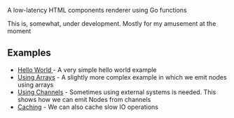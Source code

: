 A low-latency HTML components renderer using Go functions

This is, somewhat, under development. Mostly for my amusement at the moment

## Examples

* [Hello World ](examples/hello_world/main.go) - A very simple hello world example
* [Using Arrays](examples/arrays/main.go) - A slightly more complex example in which we emit nodes using arrays
* [Using Channels](examples/channels/main.go) - Sometimes using external systems is needed. This shows how we can
  emit Nodes from channels
* [Caching](examples/caching/main.go) - We can also cache slow IO operations
